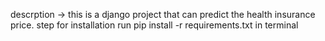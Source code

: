 descrption -> this is a django project that can predict the health insurance price.
step  for installation
run pip install -r requirements.txt in terminal
